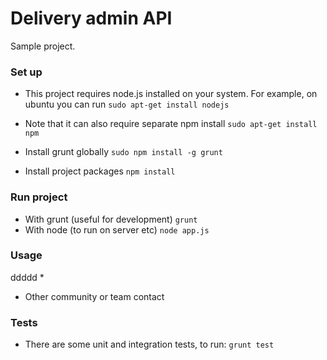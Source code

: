 # Delivery admin API #

Sample project.

### Set up ###

* This project requires node.js installed on your system. For example, on ubuntu you can run
`sudo apt-get install nodejs`

* Note that it can also require separate npm install 
`sudo apt-get install npm`

* Install grunt globally
`sudo npm install -g grunt`

* Install project packages
`npm install`

### Run project ###

* With grunt (useful for development)
`grunt`
* With node (to run on server etc)
`node app.js`

### Usage ###
ddddd
* 
* Other community or team contact

### Tests ###

* There are some unit and integration tests, to run:
`grunt test`